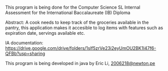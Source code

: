 This program is being done for the Computer Science SL Internal Assessment for the International Baccalaureate (IB) Diploma 

Abstract: A cook needs to keep track of the groceries available in the pantry, this application makes it accesible to log items with features such as expiration date, servings available etc.

IA documentation: https://drive.google.com/drive/folders/1slf5zrVe23i2eyUmOU2BK1I47f6-QFBb?usp=sharing

This program is being developed in java by Eric Li, 2006218@newton.pe

